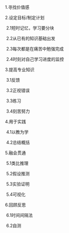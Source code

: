 1.寻找价值感

2.设定目标/制定计划

​	2.1短时记忆，学习要分块

​	2.2从已有的知识基础出发

​	2.3每次都是在痛苦中勉强完成

​	2.4时刻对自己学习进度的监控

3.提高专业知识

​	3.1反馈

​	3.2正视错误

​	3.3练习

​	3.4刻苦努力

4.用于实践

​	4.1以教为学

​	4.2总结概括

5.融会贯通

​	5.1类比推理

​	5.2假设推测

​	5.3实验证明

​	5.4可视化

6.回顾反思

​	6.1时间间隔法

​	6.2自测